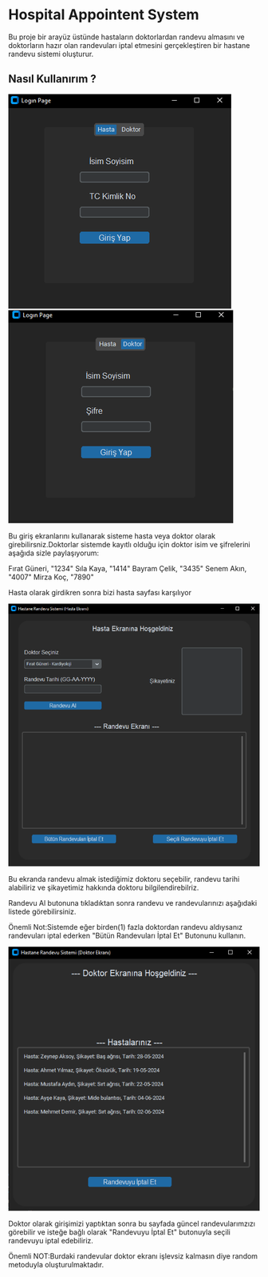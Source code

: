 # Hospital Appointent System
Bu proje bir arayüz üstünde hastaların doktorlardan randevu almasını ve doktorların hazır olan randevuları iptal etmesini gerçekleştiren bir hastane randevu sistemi oluşturur.
## Nasıl Kullanırım ?
![logınhasta](https://github.com/JustEmir0/Hospital-Appointment-System/blob/main/images/hastalog.png)  ![logındoktor](https://github.com/JustEmir0/Hospital-Appointment-System/blob/main/images/doktor_log.png)

Bu giriş ekranlarını kullanarak sisteme hasta veya doktor olarak girebilirsniz.Doktorlar sistemde kayıtlı olduğu için doktor isim ve şifrelerini aşağıda sizle paylaşıyorum:

Fırat Güneri,  "1234"
Sıla Kaya,  "1414"
Bayram Çelik,  "3435"
Senem Akın,  "4007"
Mirza Koç,  "7890"

Hasta olarak girdikren sonra bizi hasta sayfası karşılıyor 

![hsatapage](https://github.com/JustEmir0/Hospital-Appointment-System/blob/main/images/hastapage.png)

Bu ekranda randevu almak istediğimiz doktoru seçebilir, randevu tarihi alabiliriz ve şikayetimiz hakkında doktoru bilgilendirebilriz.

Randevu Al butonuna tıkladıktan sonra randevu ve randevularınızı aşağıdaki listede görebilirsiniz.

Önemli Not:Sistemde eğer birden(1) fazla doktordan randevu aldıysanız randevuları iptal ederken "Bütün Randevuları İptal Et" Butonunu  kullanın.

![doktorpage](https://github.com/JustEmir0/Hospital-Appointment-System/blob/main/images/doktor_page.png)

Doktor olarak girişimizi yaptıktan sonra bu sayfada güncel randevularımzızı görebilir ve isteğe bağlı olarak "Randevuyu İptal Et" butonuyla seçili randevuyu iptal edebiliriz.

Önemli NOT:Burdaki randevular doktor ekranı işlevsiz kalmasın diye random metoduyla oluşturulmaktadır.
